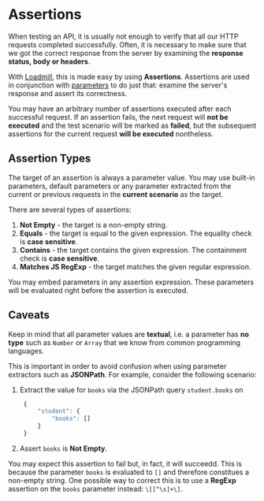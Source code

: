 # Assertions

When testing an API, it is usually not enough to verify that all our HTTP requests completed successfully. Often, it is necessary to make sure that we got the correct response from the server by examining the **response status, body or headers**.

With [Loadmill](https://www.loadmill.com), this is made easy by using **Assertions**. Assertions are used in conjunction with [parameters](parameters.md) to do just that: examine the server's response and assert its correctness.

You may have an arbitrary number of assertions executed after each successful request. If an assertion fails, the next request will **not be executed** and the test scenario will be marked as **failed**, but the subsequent assertions for the current request **will be executed** nontheless.

## Assertion Types

The target of an assertion is always a parameter value. You may use built-in parameters, default parameters or any parameter extracted from the current or previous requests in the **current scenario** as the target.

There are several types of assertions:

1. **Not Empty** - the target is a non-empty string.
2. **Equals** - the target is equal to the given expression. The equality check is **case sensitive**.
3. **Contains** - the target contains the given expression. The containment check is **case sensitive**.
4. **Matches JS RegExp** - the target matches the given regular expression.

You may embed parameters in any assertion expression. These parameters will be evaluated right before the assertion is executed.

## Caveats

Keep in mind that all parameter values are **textual**, i.e. a parameter has **no type** such as `Number` or `Array` that we know from common programming languages.

This is important in order to avoid confusion when using parameter extractors such as **JSONPath**. For example, consider the following scenario:

1. Extract the value for `books` via the JSONPath query `student.books` on

   ```javascript
    {
        "student": {
            "books": []
        }
    }
   ```

2. Assert `books` is **Not Empty**.

You may expect this assertion to fail but, in fact, it will succeedd. This is because the parameter `books` is evaluated to `[]` and therefore constitues a non-empty string. One possible way to correct this is to use a **RegExp** assertion on the `books` parameter instead: `\[[^\s]+\]`.

